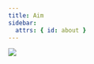 ```yaml
---
title: Aim
sidebar:
  attrs: { id: about }
---
```


![](https://nexmaker-profabx.oss-cn-hangzhou.aliyuncs.com/img/whatwedozh.001.png)

